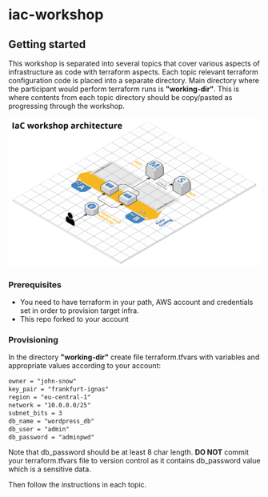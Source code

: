 # iac-workshop

## Getting started

This workshop is separated into several topics that cover various aspects of infrastructure as code with terraform aspects. Each topic relevant terraform configuration code is placed into a separate directory. Main directory where the participant would perform terraform runs is **"working-dir"**. This is where contents from each topic directory should be copy/pasted as progressing through the workshop.

![IaC workshop architecture](https://github.com/AmazingStuffPro/iac-workshop/blob/master/_docs/architecture.png?raw=true)

### Prerequisites
 - You need to have terraform in your path, AWS account and credentials set in order to provision target infra.
 - This repo forked to your account

### Provisioning
In the directory **"working-dir"** create file terraform.tfvars with variables and appropriate values according to your account:

```
owner = "john-snow"
key_pair = "frankfurt-ignas"
region = "eu-central-1"
network = "10.0.0.0/25"
subnet_bits = 3
db_name = "wordpress_db"
db_user = "admin"
db_password = "adminpwd"
```
Note that db_password should be at least 8 char length. 
**DO NOT** commit your terraform.tfvars file to version control as it contains db_password value which is a sensitive data.

Then follow the instructions in each topic.
